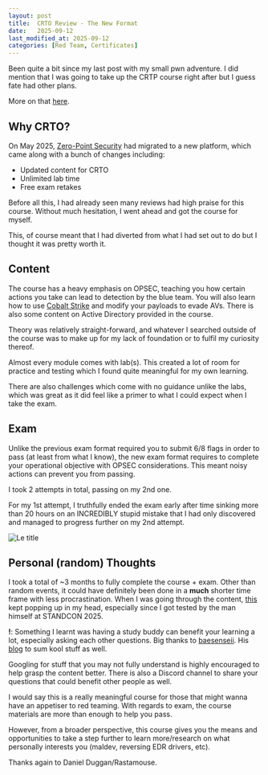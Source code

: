 ```yaml
---
layout: post
title:  CRTO Review - The New Format
date:   2025-09-12
last_modified_at: 2025-09-12
categories: [Red Team, Certificates]
---
```


Been quite a bit since my last post with my small pwn adventure. I did mention that I was going to take up the CRTP course right after but I guess fate had other plans.

More on that [here](https://www.linkedin.com/feed/update/urn:li:activity:7331724148265639937/).

## Why CRTO?

On May 2025, [Zero-Point Security](https://www.zeropointsecurity.co.uk/) had migrated to a new platform, which came along with a bunch of changes including:

- Updated content for CRTO
- Unlimited lab time 
- Free exam retakes

Before all this, I had already seen many reviews had high praise for this course. Without much hesitation, I went ahead and got the course for myself.

This, of course meant that I had diverted from what I had set out to do but I thought it was pretty worth it.

## Content

The course has a heavy emphasis on OPSEC, teaching you how certain actions you take can lead to detection by the blue team. You will also learn how to use [Cobalt Strike](https://www.cobaltstrike.com/) and modify your payloads to evade AVs. There is also some content on Active Directory provided in the course.

Theory was relatively straight-forward, and whatever I searched outside of the course was to make up for my lack of foundation or to fulfil my curiosity thereof. 

Almost every module comes with lab(s). This created a lot of room for practice and testing which I found quite meaningful for my own learning.

There are also challenges which come with no guidance unlike the labs, which was great as it did feel like a primer to what I could expect when I take the exam.

## Exam

Unlike the previous exam format required you to submit 6/8 flags in order to pass (at least from what I know), the new exam format requires to complete your operational objective with OPSEC considerations. This meant noisy actions can prevent you from passing. 

I took 2 attempts in total, passing on my 2nd one. 

For my 1st attempt, I truthfully ended the exam early after time sinking more than 20 hours on an INCREDIBLY stupid mistake that I had only discovered and managed to progress further on my 2nd attempt.

![Le title](/images/crto.png)


## Personal (random) Thoughts

I took a total of ~3 months to fully complete the course + exam. Other than random events, it could have definitely been done in a **much** shorter time frame with less procrastination. When I was going through the content, [this](https://gatari.dev/posts/long-live-the-shellcode/) kept popping up in my head, especially since I got tested by the man himself at STANDCON 2025.

**!**: Something I learnt was having a study buddy can benefit your learning a lot, especially asking each other questions. Big thanks to [baesenseii](https://www.linkedin.com/in/sayedhamzah/). His [blog](https://baesenseii.sg/) to sum kool stuff as well.

Googling for stuff that you may not fully understand is highly encouraged to help grasp the content better. There is also a Discord channel to share your questions that could benefit other people as well.

I would say this is a really meaningful course for those that might wanna have an appetiser to red teaming. With regards to exam, the course materials are more than enough to help you pass. 

However, from a broader perspective, this course gives you the means and opportunities to take a step further to learn more/research on what personally interests you (maldev, reversing EDR drivers, etc).

Thanks again to Daniel Duggan/Rastamouse.











